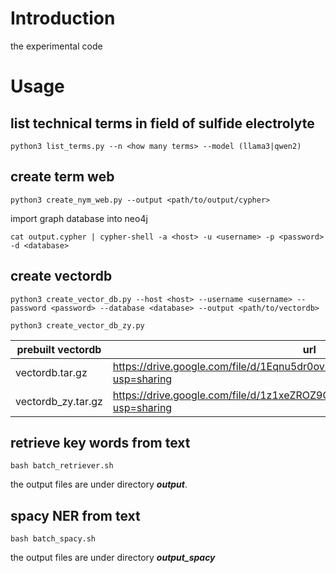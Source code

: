 # Introduction

the experimental code

# Usage

## list technical terms in field of sulfide electrolyte

```shell
python3 list_terms.py --n <how many terms> --model (llama3|qwen2)
```

## create term web

```shell
python3 create_nym_web.py --output <path/to/output/cypher>
```

import graph database into neo4j

```shell
cat output.cypher | cypher-shell -a <host> -u <username> -p <password> -d <database>
```

## create vectordb

```shell
python3 create_vector_db.py --host <host> --username <username> --password <password> --database <database> --output <path/to/vectordb>
```

```shell
python3 create_vector_db_zy.py
```

| prebuilt vectordb | url |
|-------------------|-----|
| vectordb.tar.gz   | https://drive.google.com/file/d/1Eqnu5dr0ovmzVSdLzsu7hM6AcPAJY34_/view?usp=sharing |
| vectordb_zy.tar.gz | https://drive.google.com/file/d/1z1xeZROZ9G0U0zgU7qu8C4PqecwROAma/view?usp=sharing |

## retrieve key words from text

```shell
bash batch_retriever.sh
```

the output files are under directory ***output***.

## spacy NER from text

```shell
bash batch_spacy.sh
```

the output files are under directory ***output_spacy***
